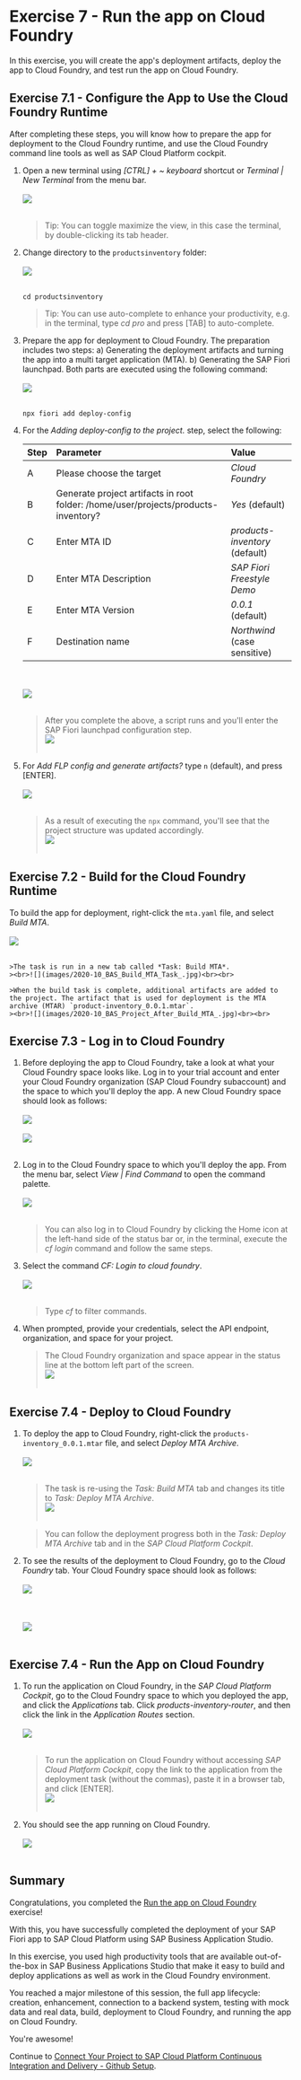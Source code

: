 # Exercise 7 - Run the app on Cloud Foundry

In this exercise, you will create the app's deployment artifacts, deploy the app to Cloud Foundry, and test run the app on Cloud Foundry.

## Exercise 7.1 - Configure the App to Use the Cloud Foundry Runtime

After completing these steps, you will know how to prepare the app for deployment to the Cloud Foundry runtime, and use the Cloud Foundry command line tools as well as SAP Cloud Platform cockpit.

1. Open a new terminal using *[CTRL] + ~ keyboard* shortcut or *Terminal | New Terminal* from the menu bar.
<br><br>![](images/2020-10_BAS_Open_Terminal_.jpg)<br><br>

    > Tip: You can toggle maximize the view, in this case the terminal, by double-clicking its tab header.

2. Change directory to the `productsinventory` folder:
<br><br>![](images/2020-10_BAS_Change_Directory_.jpg)<br><br>

    ```Shell/Bash
    cd productsinventory
    ```

    > Tip: You can use auto-complete to enhance your productivity, e.g. in the terminal, type *cd pro* and press [TAB] to auto-complete.


3. Prepare the app for deployment to Cloud Foundry. The preparation includes two steps: 
a) Generating the deployment artifacts and turning the app into a multi target application (MTA).
b) Generating the SAP Fiori launchpad. 
Both parts are executed using the following command:
<br><br>![](images/2020-10_BAS_NPX-1_.jpg)<br><br>

    ```Shell/Bash
    npx fiori add deploy-config
    ```

4. For the *Adding deploy-config to the project.* step, select the following:

    | Step | Parameter | Value |
    |:-----|:----------|:------|
    | A | Please choose the target | *Cloud Foundry* |
    | B | Generate project artifacts in root folder: /home/user/projects/products-inventory? | *Yes* (default) |
    | C | Enter MTA ID | *products-inventory* (default) |
    | D | Enter MTA Description | *SAP Fiori Freestyle Demo* |
    | E | Enter MTA Version | *0.0.1* (default) |
    | F | Destination name | *Northwind* (case sensitive) |

    <br><br>![](images/2020-10_BAS_NPX-2_.jpg)<br><br>

    >After you complete the above, a script runs and you'll enter the SAP Fiori launchpad configuration step.
    ><br>![](images/2020-10_BAS_NPX-3_.jpg)<br><br>

5. For *Add FLP config and generate artifacts?* type `n` (default), and press [ENTER].
    <br><br>![](images/2020-10_BAS_NPX-4_.jpg)<br><br>

    >As a result of executing the `npx` command, you'll see that the project structure was updated accordingly.
    ><br>![](images/2020-10_BAS_Project_After_Config_Deploy_.jpg)<br><br>

## Exercise 7.2 - Build for the Cloud Foundry Runtime

To build the app for deployment, right-click the `mta.yaml` file, and select *Build MTA*.
    <br><br>![](images/2020-10_BAS_Build_MTA_.jpg)<br><br>

    >The task is run in a new tab called *Task: Build MTA*.
    ><br>![](images/2020-10_BAS_Build_MTA_Task_.jpg)<br><br>

    >When the build task is complete, additional artifacts are added to the project. The artifact that is used for deployment is the MTA archive (MTAR) `product-inventory_0.0.1.mtar`.
    ><br>![](images/2020-10_BAS_Project_After_Build_MTA_.jpg)<br><br>

## Exercise 7.3 - Log in to Cloud Foundry

1. Before deploying the app to Cloud Foundry, take a look at what your Cloud Foundry space looks like. Log in to your trial account and enter your Cloud Foundry organization (SAP Cloud Foundry subaccount) and the space to which you'll deploy the app. A new Cloud Foundry space should look as follows:
    <br><br>![](images/2020-10_SCP_CF_Space_Applications_Before_Deployment_.jpg)<br><br>
    ![](images/2020-10_SCP_CF_Space_Service_Instances_Before_Deployment_.jpg)<br><br>

2. Log in to the Cloud Foundry space to which you'll deploy the app. From the menu bar, select *View | Find Command* to open the command palette.
<br><br>![](images/2020-10_BAS_Command_Palette_Open_.jpg)<br><br>

    >You can also log in to Cloud Foundry by clicking the Home icon at the left-hand side of the status bar or, in the terminal, execute the *cf login* command and follow the same steps.

3. Select the command *CF: Login to cloud foundry*.
<br><br>![](images/2020-10_BAS_CF_Login-1_.jpg)<br><br>

    >Type *cf* to filter commands.

4. When prompted, provide your credentials, select the API endpoint, organization, and space for your project.

    >The Cloud Foundry organization and space appear in the status line at the bottom left part of the screen.
    ><br>![](images/2020-10_BAS_CF_Login-2_.jpg)<br><br>

## Exercise 7.4 - Deploy to Cloud Foundry

1. To deploy the app to Cloud Foundry, right-click the `products-inventory_0.0.1.mtar` file, and select *Deploy MTA Archive*.
    <br><br>![](images/2020-10_BAS_Deploy_MTA_Archive_.jpg)<br><br>

    >The task is re-using the *Task: Build MTA* tab and changes its title to *Task: Deploy MTA Archive*.
    ><br>![](images/2020-10_BAS_Deploy_MTA_Task_.jpg)<br><br>

    >You can follow the deployment progress both in the *Task: Deploy MTA Archive* tab and in the *SAP Cloud Platform Cockpit*.

2. To see the results of the deployment to Cloud Foundry, go to the *Cloud Foundry* tab. Your Cloud Foundry space should look as follows:
    <br><br>![](images/2020-10_SCP_CF_Space_Service_Instances_After_Deployment_.jpg)<br><br>
    <br><br>![](images/2020-10_SCP_CF_Space_Applications_After_Deployment_.jpg)<br><br>

## Exercise 7.4 - Run the App on Cloud Foundry

1. To run the application on Cloud Foundry, in the *SAP Cloud Platform Cockpit*, go to the Cloud Foundry space to which you deployed the app, and click the *Applications* tab. Click *products-inventory-router*, and then click the link in the *Application Routes* section.
    <br><br>![](images/2020-10_SCP_CF_Space_Application_Routes_.jpg)<br><br>

    >To run the application on Cloud Foundry without accessing *SAP Cloud Platform Cockpit*, copy the link to the application from the deployment task (without the commas), paste it in a browser tab, and click [ENTER].
    ><br>![](images/2020-10_BAS_Link_To_App_On_CF_.jpg)<br><br>


2. You should see the app running on Cloud Foundry.
    <br><br>![](images/2020-10_App_on_CF_.jpg)<br><br>

## Summary

Congratulations, you completed the [Run the app on Cloud Foundry](#Run-the-app-on-CF) exercise!

With this, you have successfully completed the deployment of your SAP Fiori app to SAP Cloud Platform using SAP Business Application Studio.

In this exercise, you used high productivity tools that are available out-of-the-box in SAP Business Applications Studio that make it easy to build and deploy applications as well as work in the Cloud Foundry environment.

You reached a major milestone of this session, the full app lifecycle: creation, enhancement, connection to a backend system, testing with mock data and real data, build, deployment to Cloud Foundry, and running the app on Cloud Foundry. 

You're awesome!

Continue to [Connect Your Project to SAP Cloud Platform Continuous Integration and Delivery - Github Setup](../ex8/README.md).
